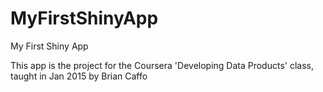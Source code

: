 # MyFirstShinyApp
My First Shiny App

This app is the project for the Coursera 'Developing Data Products' class, taught in Jan 2015 by Brian Caffo
